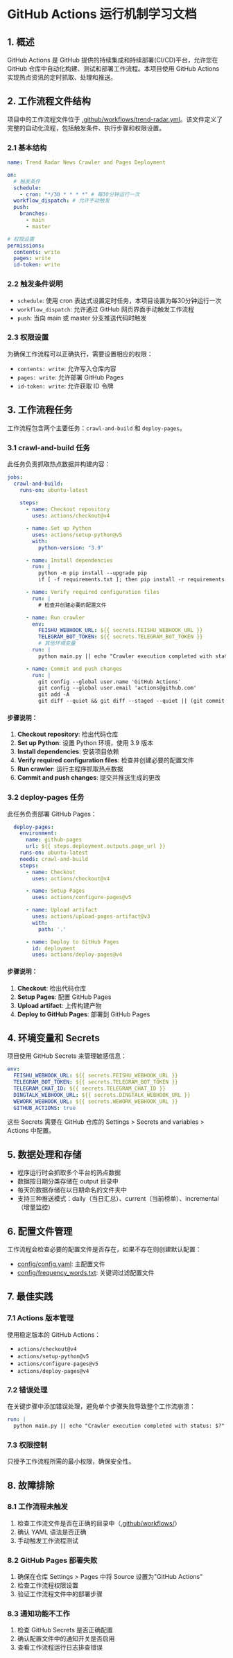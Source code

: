 # GitHub Actions 运行机制学习文档

## 1. 概述

GitHub Actions 是 GitHub 提供的持续集成和持续部署(CI/CD)平台，允许您在 GitHub 仓库中自动化构建、测试和部署工作流程。本项目使用 GitHub Actions 实现热点资讯的定时抓取、处理和推送。

## 2. 工作流程文件结构

项目中的工作流程文件位于 [.github/workflows/trend-radar.yml](file:///d:/work/github/me/TrendRadar/.github/workflows/trend-radar.yml)。该文件定义了完整的自动化流程，包括触发条件、执行步骤和权限设置。

### 2.1 基本结构

```yaml
name: Trend Radar News Crawler and Pages Deployment

on:
  # 触发条件
  schedule:
    - cron: "*/30 * * * *" # 每30分钟运行一次
  workflow_dispatch: # 允许手动触发
  push:
    branches:
      - main
      - master

# 权限设置
permissions:
  contents: write
  pages: write
  id-token: write
```

### 2.2 触发条件说明

- `schedule`: 使用 cron 表达式设置定时任务，本项目设置为每30分钟运行一次
- `workflow_dispatch`: 允许通过 GitHub 网页界面手动触发工作流程
- `push`: 当向 main 或 master 分支推送代码时触发

### 2.3 权限设置

为确保工作流程可以正确执行，需要设置相应的权限：
- `contents: write`: 允许写入仓库内容
- `pages: write`: 允许部署 GitHub Pages
- `id-token: write`: 允许获取 ID 令牌

## 3. 工作流程任务

工作流程包含两个主要任务：`crawl-and-build` 和 `deploy-pages`。

### 3.1 crawl-and-build 任务

此任务负责抓取热点数据并构建内容：

```yaml
jobs:
  crawl-and-build:
    runs-on: ubuntu-latest
    
    steps:
      - name: Checkout repository
        uses: actions/checkout@v4

      - name: Set up Python
        uses: actions/setup-python@v5
        with:
          python-version: "3.9"

      - name: Install dependencies
        run: |
          python -m pip install --upgrade pip
          if [ -f requirements.txt ]; then pip install -r requirements.txt; else echo "requirements.txt not found"; fi

      - name: Verify required configuration files
        run: |
          # 检查并创建必要的配置文件

      - name: Run crawler
        env:
          FEISHU_WEBHOOK_URL: ${{ secrets.FEISHU_WEBHOOK_URL }}
          TELEGRAM_BOT_TOKEN: ${{ secrets.TELEGRAM_BOT_TOKEN }}
          # 其他环境变量
        run: |
          python main.py || echo "Crawler execution completed with status: $?"

      - name: Commit and push changes
        run: |
          git config --global user.name 'GitHub Actions'
          git config --global user.email 'actions@github.com'
          git add -A
          git diff --quiet && git diff --staged --quiet || (git commit -m "Auto update by GitHub Actions: $(date)" && git push) || echo "No changes to commit or push failed"
```

#### 步骤说明：

1. **Checkout repository**: 检出代码仓库
2. **Set up Python**: 设置 Python 环境，使用 3.9 版本
3. **Install dependencies**: 安装项目依赖
4. **Verify required configuration files**: 检查并创建必要的配置文件
5. **Run crawler**: 运行主程序抓取热点数据
6. **Commit and push changes**: 提交并推送生成的更改

### 3.2 deploy-pages 任务

此任务负责部署 GitHub Pages：

```yaml
  deploy-pages:
    environment:
      name: github-pages
      url: ${{ steps.deployment.outputs.page_url }}
    runs-on: ubuntu-latest
    needs: crawl-and-build
    steps:
      - name: Checkout
        uses: actions/checkout@v4

      - name: Setup Pages
        uses: actions/configure-pages@v5

      - name: Upload artifact
        uses: actions/upload-pages-artifact@v3
        with:
          path: '.'

      - name: Deploy to GitHub Pages
        id: deployment
        uses: actions/deploy-pages@v4
```

#### 步骤说明：

1. **Checkout**: 检出代码仓库
2. **Setup Pages**: 配置 GitHub Pages
3. **Upload artifact**: 上传构建产物
4. **Deploy to GitHub Pages**: 部署到 GitHub Pages

## 4. 环境变量和 Secrets

项目使用 GitHub Secrets 来管理敏感信息：

```yaml
env:
  FEISHU_WEBHOOK_URL: ${{ secrets.FEISHU_WEBHOOK_URL }}
  TELEGRAM_BOT_TOKEN: ${{ secrets.TELEGRAM_BOT_TOKEN }}
  TELEGRAM_CHAT_ID: ${{ secrets.TELEGRAM_CHAT_ID }}
  DINGTALK_WEBHOOK_URL: ${{ secrets.DINGTALK_WEBHOOK_URL }}
  WEWORK_WEBHOOK_URL: ${{ secrets.WEWORK_WEBHOOK_URL }}
  GITHUB_ACTIONS: true
```

这些 Secrets 需要在 GitHub 仓库的 Settings > Secrets and variables > Actions 中配置。

## 5. 数据处理和存储

- 程序运行时会抓取多个平台的热点数据
- 数据按日期分类存储在 output 目录中
- 每天的数据存储在以日期命名的文件夹中
- 支持三种推送模式：daily（当日汇总）、current（当前榜单）、incremental（增量监控）

## 6. 配置文件管理

工作流程会检查必要的配置文件是否存在，如果不存在则创建默认配置：

- [config/config.yaml](file:///d:/work/github/me/TrendRadar/config/config.yaml): 主配置文件
- [config/frequency_words.txt](file:///d:/work/github/me/TrendRadar/config/frequency_words.txt): 关键词过滤配置文件

## 7. 最佳实践

### 7.1 Actions 版本管理

使用稳定版本的 GitHub Actions：
- `actions/checkout@v4`
- `actions/setup-python@v5`
- `actions/configure-pages@v5`
- `actions/deploy-pages@v4`

### 7.2 错误处理

在关键步骤中添加错误处理，避免单个步骤失败导致整个工作流崩溃：

```yaml
run: |
  python main.py || echo "Crawler execution completed with status: $?"
```

### 7.3 权限控制

只授予工作流程所需的最小权限，确保安全性。

## 8. 故障排除

### 8.1 工作流程未触发

1. 检查工作流文件是否在正确的目录中（[.github/workflows/](file:///d:/work/github/me/TrendRadar/.github/workflows/)）
2. 确认 YAML 语法是否正确
3. 手动触发工作流程测试

### 8.2 GitHub Pages 部署失败

1. 确保在仓库 Settings > Pages 中将 Source 设置为"GitHub Actions"
2. 检查工作流程权限设置
3. 验证工作流程文件中的部署步骤

### 8.3 通知功能不工作

1. 检查 GitHub Secrets 是否正确配置
2. 确认配置文件中的通知开关是否启用
3. 查看工作流程运行日志排查错误